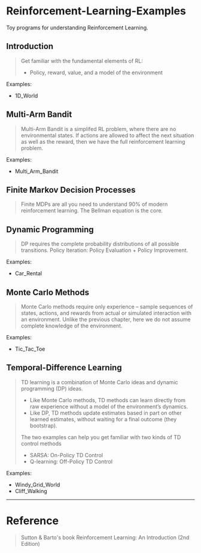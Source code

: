 # Reinforcement-Learning-Examples

Toy programs for understanding Reinforcement Learning.

## Introduction

> Get familiar with the fundamental elements of RL: 
> - Policy, reward, value, and a model of the environment

Examples: 
- 1D_World

## Multi-Arm Bandit
> Multi-Arm Bandit is a simplifed RL problem, where there are no environmental states. If actions are allowed to affect the next situation as well as the reward, then we have the full reinforcement learning problem.

Examples: 
- Multi_Arm_Bandit

## Finite Markov Decision Processes
> Finite MDPs are all you need to understand 90% of modern reinforcement learning. The Bellman equation is the core.

## Dynamic Programming
> DP requires the complete probability distributions of all possible transitions.
> Policy Iteration: Policy Evaluation + Policy Improvement.

Examples: 
- Car_Rental

## Monte Carlo Methods
> Monte Carlo methods require only experience – sample sequences of states, actions, and rewards from actual or simulated interaction with an environment. Unlike the previous chapter, here we do not assume complete knowledge of the environment.

Examples: 
- Tic_Tac_Toe

## Temporal-Difference Learning
> TD learning is a combination of Monte Carlo ideas and dynamic programming (DP) ideas.
> - Like Monte Carlo methods, TD methods can learn directly from raw experience without a model of the environment’s dynamics.
> - Like DP, TD methods update estimates based in part on other learned estimates, without waiting for a final outcome (they bootstrap).
> 
> The two examples can help you get familiar with two kinds of TD control methods
> - SARSA: On-Policy TD Control
> - Q-learning: Off-Policy TD Control

Examples: 
- Windy_Grid_World
- Cliff_Walking

---
# Reference
> Sutton & Barto's book Reinforcement Learning: An Introduction (2nd Edition)
